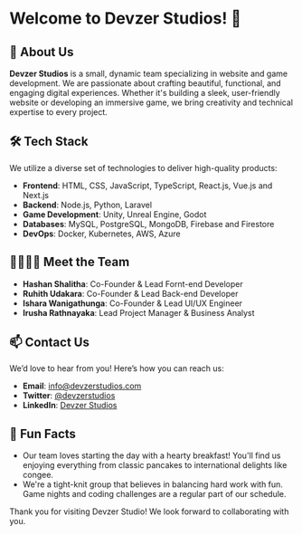 # Welcome to Devzer Studios! 👋

## 🌟 About Us

**Devzer Studios** is a small, dynamic team specializing in website and game development. We are passionate about crafting beautiful, functional, and engaging digital experiences. Whether it's building a sleek, user-friendly website or developing an immersive game, we bring creativity and technical expertise to every project.
<!--
## 📈 Our Projects

### Web Development
- **Project 1**: [Website Name](link) - A brief description of the project.
- **Project 2**: [Website Name](link) - A brief description of the project.

### Game Development
- **Game 1**: [Game Name](link) - A brief description of the game.
- **Game 2**: [Game Name](link) - A brief description of the game.
-->

## 🛠️ Tech Stack

We utilize a diverse set of technologies to deliver high-quality products:

- **Frontend**: HTML, CSS, JavaScript, TypeScript, React.js, Vue.js and Next.js
- **Backend**: Node.js, Python, Laravel
- **Game Development**: Unity, Unreal Engine, Godot
- **Databases**: MySQL, PostgreSQL, MongoDB, Firebase and Firestore
- **DevOps**: Docker, Kubernetes, AWS, Azure

## 👨‍👩‍👧‍👦 Meet the Team

- **Hashan Shalitha**: Co-Founder & Lead Fornt-end Developer
- **Ruhith Udakara**: Co-Founder & Lead Back-end Developer
- **Ishara Wanigathunga**: Co-Founder & Lead UI/UX Engineer
- **Irusha Rathnayaka**: Lead Project Manager & Business Analyst

## 📫 Contact Us

We’d love to hear from you! Here’s how you can reach us:

- **Email**: [info@devzerstudios.com](mailto:info@devzerstudios.com)
- **Twitter**: [@devzerstudios](https://twitter.com/devzerstudios)
- **LinkedIn**: [Devzer Studios](https://www.linkedin.com/company/devzerstudios)

## 🍿 Fun Facts

- Our team loves starting the day with a hearty breakfast! You'll find us enjoying everything from classic pancakes to international delights like congee.
- We're a tight-knit group that believes in balancing hard work with fun. Game nights and coding challenges are a regular part of our schedule.

Thank you for visiting Devzer Studio! We look forward to collaborating with you.
